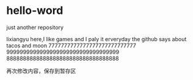 # hello-word
just another repository

lixiangyu here,I like games and I paly it erveryday
the github says about tacos
and moon
7777777777777777777777777777
9999999999999999999999999999999999
8888888888888888888888888888888888


再次修改内容，保存到暂存区


